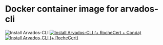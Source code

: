 # Docker container image for arvados-cli
![Install Arvados-CLI](https://github.com/matmu/arvados-cli/workflows/Install%20Arvados-CLI/badge.svg)
[![Install Arvados-CLI (+ RocheCert + Conda)](https://github.com/matmu/arvados-cli/actions/workflows/docker.arvados-cli.RocheCertConda.yml/badge.svg)](https://github.com/matmu/arvados-cli/actions/workflows/docker.arvados-cli.RocheCertConda.yml) [![Install Arvados-CLI (+ RocheCert)](https://github.com/matmu/arvados-cli/actions/workflows/docker.arvados-cli.RocheCert.yml/badge.svg)](https://github.com/matmu/arvados-cli/actions/workflows/docker.arvados-cli.RocheCert.yml)

